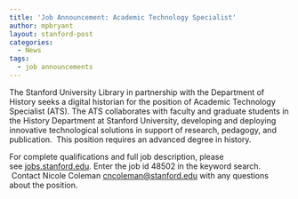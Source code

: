 ```yaml
---
title: 'Job Announcement: Academic Technology Specialist'
author: mpbryant
layout: stanford-post
categories:
  - News
tags:
  - job announcements
---
```

The Stanford University Library in partnership with the Department of History seeks a digital historian for the position of Academic Technology Specialist (ATS). The ATS collaborates with faculty and graduate students in the History Department at Stanford University, developing and deploying innovative technological solutions in support of research, pedagogy, and publication.  This position requires an advanced degree in history.

For complete qualifications and full job description, please see <a href="http://jobs.stanford.edu/" target="_blank">jobs.stanford.edu</a>. Enter the job id 48502 in the keyword search.  Contact Nicole Coleman <a href="mailto:cncoleman@stanford.edu" target="_blank">cncoleman@stanford.edu</a><wbr> with any questions about the position.</wbr>
